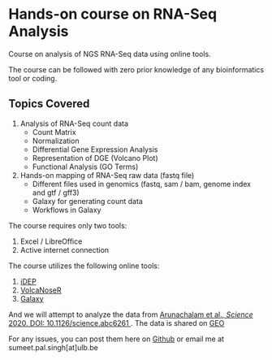 # Hands-on course on RNA-Seq Analysis

Course on analysis of NGS RNA-Seq data using online tools.

The course can be followed with zero prior knowledge of any bioinformatics tool or coding.

## Topics Covered
1. Analysis of RNA-Seq count data
   - Count Matrix
   - Normalization
   - Differential Gene Expression Analysis
   - Representation of DGE (Volcano Plot)
   - Functional Analysis (GO Terms)
2. Hands-on mapping of RNA-Seq raw data (fastq file)
   - Different files used in genomics (fastq, sam / bam, genome index and gtf / gff3)
   - Galaxy for generating count data
   - Workflows in Galaxy

The course requires only two tools:
1. Excel / LibreOffice
2. Active internet connection

The course utilizes the following online tools:
1. [iDEP](http://bioinformatics.sdstate.edu/idep/)
2. [VolcaNoseR](https://huygens.science.uva.nl/VolcaNoseR/)
3. [Galaxy](https://usegalaxy.eu/)

And we will attempt to analyze the data from [Arunachalam et al., *Science* 2020. DOI: 10.1126/science.abc6261
](https://science.sciencemag.org/content/369/6508/1210). The data is shared on [GEO](https://www.ncbi.nlm.nih.gov/geo/query/acc.cgi?acc=GSE152418)

For any issues, you can post them here on [Github](https://github.com/sumeetpalsingh/CIVIS_NGS/issues) or email me at sumeet.pal.singh[at]ulb.be

